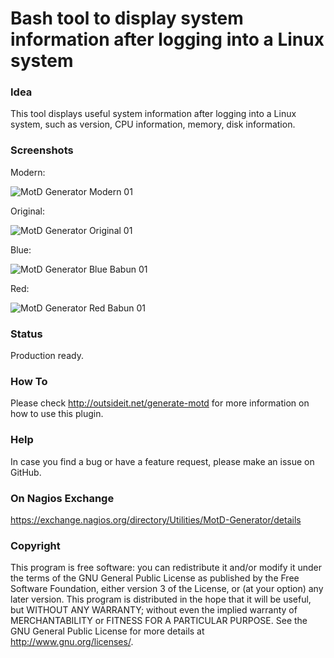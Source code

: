 # Bash tool to display system information after logging into a Linux system

### Idea

This tool displays useful system information after logging into a Linux system, such as version, CPU information, 
memory, disk information. 

### Screenshots

Modern:

![MotD Generator Modern 01](/../screenshots/generate-motd-modern-babun-latest.png?raw=true "MotD Generator Modern 01")

Original:

![MotD Generator Original 01](/../screenshots/generate-motd-original-latest.png?raw=true "MotD Generator Original 01")

Blue:

![MotD Generator Blue Babun 01](/../screenshots/generate-motd-blue-babun-latest.png?raw=true "MotD Generator Blue Babun 01")

Red:

![MotD Generator Red Babun 01](/../screenshots/generate-motd-red-babun-latest.png?raw=true "MotD Generator Red Babun 01")

### Status

Production ready.

### How To

Please check http://outsideit.net/generate-motd for more information on how to use this plugin.

### Help

In case you find a bug or have a feature request, please make an issue on GitHub.

### On Nagios Exchange

https://exchange.nagios.org/directory/Utilities/MotD-Generator/details

### Copyright

This program is free software: you can redistribute it and/or modify it under the terms of the GNU General Public 
License as published by the Free Software Foundation, either version 3 of the License, or (at your option) any later 
version. This program is distributed in the hope that it will be useful, but WITHOUT ANY WARRANTY; without even the 
implied warranty of MERCHANTABILITY or FITNESS FOR A PARTICULAR PURPOSE. See the GNU General Public License for more 
details at <http://www.gnu.org/licenses/>.
